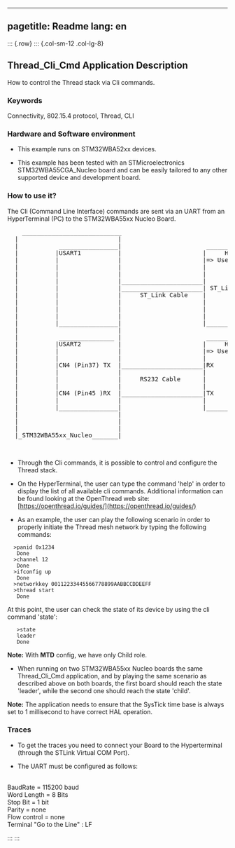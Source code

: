 
---
pagetitle: Readme
lang: en
---
::: {.row}
::: {.col-sm-12 .col-lg-8}

## __Thread_Cli_Cmd Application Description__

How to control the Thread stack via Cli commands.

### __Keywords__

Connectivity, 802.15.4 protocol, Thread, CLI 

### __Hardware and Software environment__

* This example runs on STM32WBA52xx devices.  

* This example has been tested with an STMicroelectronics STM32WBA55CGA_Nucleo board and can be easily tailored to any other supported device and development board.  

### __How to use it?__
  
The Cli (Command Line Interface) commands are sent via an UART from an HyperTerminal (PC) to the STM32WBA55xx Nucleo Board.  
       
 
<pre>
    ___________________________ 
  |                           |     
  |           ________________|                       _____________________________________
  |          |USART1          |                      |     HyperTerminal 1                 |
  |          |                |                      |=> Used to ctrl the stack via Cli Cmd|
  |          |                |                      |                                     |
  |          |                |                      |                                     |
  |          |                |______________________|                                     |
  |          |                |______________________| ST_Link virtual port                |
  |          |                |     ST_Link Cable    |                                     |             
  |          |                |                      |                                     |
  |          |                |                      |                                     |
  |          |                |                      |                                     |             
  |          |________________|                      |_____________________________________|          
  |                           |                       
  |           _______________ |                       ______________________________________
  |          |USART2          |                      |     HyperTerminal 2 (Optional)       |
  |          |                |                      |=> Used to display traces             |   
  |          |                |                      |                                      |
  |          |CN4 (Pin37) TX  |______________________|RX                                    | 
  |          |                |                      |                                      |
  |          |                |     RS232 Cable      |                                      |             
  |          |                |                      |                                      |
  |          |CN4 (Pin45 )RX  |______________________|TX                                    |          
  |          |                |                      |                                      |           
  |          |________________|                      |______________________________________|          
  |                           |                                                
  |                           |                      
  |                           |                      
  |_STM32WBA55xx_Nucleo_______|                      
                 

</pre>  


- Through the Cli commands, it is possible to control and configure the Thread stack.
- On the HyperTerminal, the user can type the command 'help' in order to display the list of 
all available cli commands. Additional information can be found looking at the OpenThread 
web site: [https://openthread.io/guides/](https://openthread.io/guides/) 

- As an example, the user can play the following scenario in order to properly initiate the Thread mesh network by typing the following commands: 
```
  >panid 0x1234
   Done
  >channel 12
   Done
  >ifconfig up
   Done
  >networkkey 00112233445566778899AABBCCDDEEFF
  >thread start
   Done
```  

At this point, the user can check the state of its device by using the cli command 'state':
```
   >state
   leader
   Done
```
**Note:** With **MTD** config, we have only Child role.  

- When running on two STM32WBA55xx Nucleo boards the same Thread_Cli_Cmd application, and by playing the same scenario as described above on both boards, the first board should reach the state 'leader', while the second one should reach the state 'child'. 
 
  
**Note:** The application needs to ensure that the SysTick time base is always set to 1 millisecond to have correct HAL operation.    
  

### __Traces__

* To get the traces you need to connect your Board to the Hyperterminal (through the STLink Virtual COM Port).  

* The UART must be configured as follows:  
<br>
BaudRate       = 115200 baud</br>
Word Length    = 8 Bits</br>
Stop Bit       = 1 bit</br>
Parity         = none</br>
Flow control   = none</br>
Terminal   "Go to the Line" : LF 
 


:::
:::

